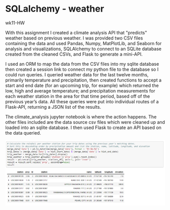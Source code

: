 # SQLalchemy - weather
wk11-HW

With this assignment I created a climate analysis API that "predicts" weather based on previous weather. I was provided two CSV files containing the data and used Pandas, Numpy, MatPlotLib, and Seaborn for analysis and visualizations, SQLAlchemy to connect to an SQLite database created from the cleaned CSVs, and Flask to generate a mini-API.

I used an ORM to map the data from the CSV files into my sqlite database then created a session link to connect my python file to the database so I could run queries. I queried weather data for the last twelve months, primarily temperature and precipitation, then created functions to accept a start and end date (for an upcoming trip, for example) which returned the low, high and average temperature; and precipitation measurements for each weather station in the area for that time period, based off of the previous year’s data. All these queries were put into individual routes of a Flask-API, returning a JSON list of the results.

The climate_analysis jupyter notebook is where the action happens. The other files included are the data source csv files which were cleaned up and loaded into an sqlite database. I then used Flask to create an API based on the data queried. 

![rain in HI](hawaii_rainStation.png?raw=true "Optional Title")
